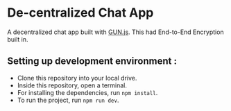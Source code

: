 # De-centralized Chat App

A decentralized chat app built with [GUN.js](https://gun.eco/).
This had End-to-End Encryption built in.

## Setting up development environment :

- Clone this repository into your local drive.
- Inside this repository, open a terminal.
- For installing the dependencies, run `npm install`.
- To run the project, run `npm run dev`.
